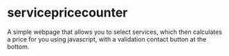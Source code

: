 # servicepricecounter
A simple webpage that allows you to select services, which then calculates a price for you using javascript, with a validation contact button at the bottom.
